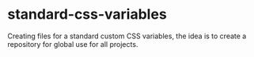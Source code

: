 # standard-css-variables
Creating files for a standard custom CSS variables, the idea is to create a repository for global use for all projects.
